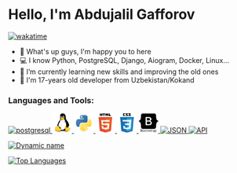 <!-- - 👋 Hi, I’m Abdujalil.
- 👀 I’m interested in programming.
- 🌱 I’m currently learning Python backend developing.
-->
<!-- - 💞️ I’m looking to collaborate on ... -->
<!-- 📫 e-mail: abdujalilgofforov048@gmail.com | <a href='https://t.me/Abdujalil048'>Telegram: Abdujalil048</a> -->

<!---
Abdujalil048/Abdujalil048 is a ✨ special ✨ repository because its `README.md` (this file) appears on your GitHub profile.
You can click the Preview link to take a look at your changes.
--->
 
# Hello, I'm Abdujalil Gafforov
[![wakatime](https://wakatime.com/badge/user/a1596580-acb6-442a-a01c-a1745777f56e.svg)](https://wakatime.com/@a1596580-acb6-442a-a01c-a1745777f56e)

- 👋 What's up guys, I'm happy you to here
- 💻 I know Python, PostgreSQL, Django, Aiogram, Docker, Linux...   
- 🐍 I’m currently learning new skills and improving the old ones
- 💬 I'm 17-years old developer from Uzbekistan/Kokand
<!-- - 👨‍💻 All of my projects are available at [url name](url) -->
<!-- - 📝 I regularly write articles on [http://ganiyev.uz/blog](https://ganiyev.ga/blog) -->
<!-- - 📄 Know about my experiences [http://ganiyev.uz/resume](https://ganiyev.ga/resume) -->
<!-- - 🌐 My personal website is here [http://ganiyev.uz/](https://ganiyev.ga) -->

<!-- - ⚡ Fun fact :- `One day you'll look back and realize that you worried too much about things that don't really matter.` -->


<h3 align="left">Languages and Tools:</h3>  
<p align="left"> <a href="https://www.postgresql.org/" target="_blank" rel="noreferrer"> <img src="https://upload.wikimedia.org/wikipedia/commons/thumb/2/29/Postgresql_elephant.svg/640px-Postgresql_elephant.svg.png" alt="postgresql" width="40" height="40"/> </a> <a href="https://www.linux.org/" target="_blank" rel="noreferrer"> <img src="https://raw.githubusercontent.com/devicons/devicon/master/icons/linux/linux-original.svg" alt="linux" width="40" height="40"/> </a><a href="https://www.python.org" target="_blank" rel="noreferrer"> <img src="https://raw.githubusercontent.com/devicons/devicon/master/icons/python/python-original.svg" alt="python" width="40" height="40"/> </a> <a href="https://www.w3.org/html/" target="_blank" rel="noreferrer"> <img src="https://raw.githubusercontent.com/devicons/devicon/master/icons/html5/html5-original-wordmark.svg" alt="html5" width="40" height="40"/> </a>  <a href="https://www.w3schools.com/css/" target="_blank" rel="noreferrer"> <img src="https://raw.githubusercontent.com/devicons/devicon/master/icons/css3/css3-original-wordmark.svg" alt="css3" width="40" height="40"/> </a> <a href="https://getbootstrap.com" target="_blank" rel="noreferrer"> <img src="https://raw.githubusercontent.com/devicons/devicon/master/icons/bootstrap/bootstrap-plain-wordmark.svg" alt="bootstrap" width="40" height="40"/> </a><a href="https://www.json.org/json-en.html" target="_blank" rel="noreferrer"> <img src="https://camo.githubusercontent.com/dc9797a068804ba331d82141e1ed00c7210fee220e5c229f64fcaa6adcff3a63/68747470733a2f2f63646e2d69636f6e732d706e672e666c617469636f6e2e636f6d2f3531322f3133362f3133363434332e706e67" alt="JSON" width="40" height="40"/> </a>  <a href="https://en.wikipedia.org/wiki/API" target="_blank" rel="noreferrer"> <img src="https://cdn-icons-png.flaticon.com/128/3094/3094453.png" alt="API" width="40" height="40"/> </a></p>  


[![Dynamic name](https://github-readme-stats.vercel.app/api?username=Abdujalil048&show_icons=true&theme=radical)](https://github.com/Abdujalil048)

[![Top Languages](https://github-readme-stats.vercel.app/api/top-langs/?username=Abdujalil048&layout=compact&theme=radical)](https://github.com/Abdujalil048?tab=repositories)
